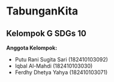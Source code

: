 # TabunganKita
## Kelompok G SDGs 10

__Anggota Kelompok:__
* Putu Rani Sugita Sari (182410103092)
* Iqbal Al-Mahdi (182410103030)
* Ferdhy Dhetya Yahya (182410103071)
